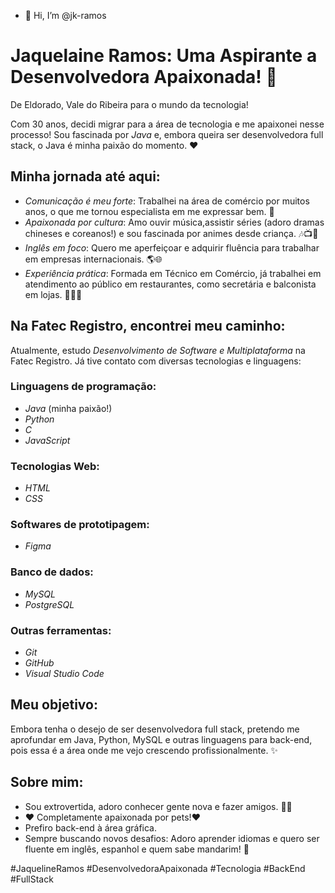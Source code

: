 - 👋 Hi, I’m @jk-ramos


# Jaquelaine Ramos: Uma Aspirante a Desenvolvedora Apaixonada! 🚀

De Eldorado, Vale do Ribeira para o mundo da tecnologia!

Com 30 anos, decidi migrar para a área de tecnologia e me apaixonei nesse processo! Sou fascinada por *Java* e, embora queira ser desenvolvedora full stack, o Java é minha paixão do momento. ❤️

## Minha jornada até aqui:

- *Comunicação é meu forte*: Trabalhei na área de comércio por muitos anos, o que me tornou especialista em me expressar bem. 💬
- *Apaixonada por cultura*: Amo ouvir música,assistir séries (adoro dramas chineses e coreanos!) e sou fascinada por animes desde criança. 🎶📺🎥
- *Inglês em foco*: Quero me aperfeiçoar e adquirir fluência para trabalhar em empresas internacionais. 🌎🌐
- *Experiência prática*: Formada em Técnico em Comércio, já trabalhei em atendimento ao público em restaurantes, como secretária e balconista em lojas. 👩‍💼🏢

## Na Fatec Registro, encontrei meu caminho:

Atualmente, estudo *Desenvolvimento de Software e Multiplataforma* na Fatec Registro. Já tive contato com diversas tecnologias e linguagens:

### Linguagens de programação:

- *Java* (minha paixão!)
- *Python*
- *C*
- *JavaScript*

### Tecnologias Web:

- *HTML*
- *CSS*

### Softwares de prototipagem:

- *Figma*

### Banco de dados:

- *MySQL*
- *PostgreSQL*

### Outras ferramentas:

- *Git*
- *GitHub*
- *Visual Studio Code*

## Meu objetivo:

Embora tenha o desejo de ser desenvolvedora full stack, pretendo me aprofundar em Java, Python, MySQL e outras linguagens para back-end, pois essa é a área onde me vejo crescendo profissionalmente. ✨

## Sobre mim:

- Sou extrovertida, adoro conhecer gente nova e fazer amigos. 👋🤝
- ❤️ Completamente apaixonada por pets!❤️
- Prefiro back-end à área gráfica.
- Sempre buscando novos desafios: Adoro aprender idiomas e quero ser fluente em inglês, espanhol e quem sabe mandarim! 🌟

 #JaquelineRamos #DesenvolvedoraApaixonada #Tecnologia #BackEnd #FullStack






